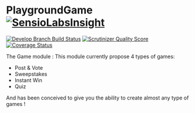 PlaygroundGame [![SensioLabsInsight](https://insight.sensiolabs.com/projects/4e1ce35f-3756-44fd-82e3-11c3a01767b4/big.png)](https://insight.sensiolabs.com/projects/4e1ce35f-3756-44fd-82e3-11c3a01767b4)
=========

[![Develop Branch Build Status](https://travis-ci.org/gregorybesson/PlaygroundGame.svg)](http://travis-ci.org/gregorybesson/PlaygroundGame)
[![Scrutinizer Quality Score](https://scrutinizer-ci.com/g/gregorybesson/PlaygroundGame/badges/quality-score.png?b=develop)](https://scrutinizer-ci.com/g/gregorybesson/PlaygroundGame/)
[![Coverage Status](https://coveralls.io/repos/gregorybesson/PlaygroundGame/badge.svg?branch=develop&service=github)](https://coveralls.io/github/gregorybesson/PlaygroundGame?branch=develop)


The Game module : This module currently propose 4 types of games:

- Post & Vote
- Sweepstakes
- Instant Win
- Quiz

And has been conceived to give you the ability to create almost any type of games !

